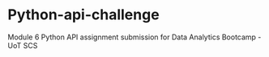 # Python-api-challenge
Module 6 Python API assignment submission for Data Analytics Bootcamp - UoT SCS
